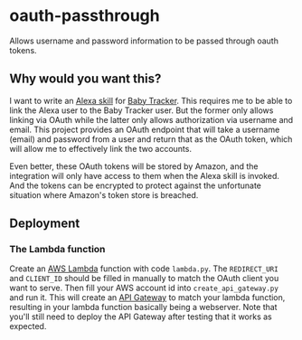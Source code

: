 # oauth-passthrough
Allows username and password information to be passed through oauth tokens.

## Why would you want this?
I want to write an [Alexa skill](https://developer.amazon.com/public/solutions/alexa/alexa-skills-kit/docs/developing-an-alexa-skill-as-a-lambda-function) for [Baby Tracker](http://nighp.com/babytracker). This requires me to be able to link the Alexa user to the Baby Tracker user. But the former only allows linking via OAuth while the latter only allows authorization via username and email. This project provides an OAuth endpoint that will take a username (email) and password from a user and return that as the OAuth token, which will allow me to effectively link the two accounts.

Even better, these OAuth tokens will be stored by Amazon, and the integration will only have access to them when the Alexa skill is invoked. And the tokens can be encrypted to protect against the unfortunate situation where Amazon's token store is breached.

## Deployment
### The Lambda function
Create an [AWS Lambda](https://aws.amazon.com/lambda/) function with code `lambda.py`. The `REDIRECT_URI` and `CLIENT_ID` should be filled in manually to match the OAuth client you want to serve. Then fill your AWS account id into `create_api_gateway.py` and run it. This will create an [API Gateway](https://aws.amazon.com/api-gateway/) to match your lambda function, resulting in your lambda function basically being a webserver. Note that you'll still need to deploy the API Gateway after testing that it works as expected.
